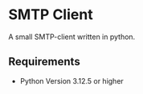 
# SMTP Client

A small SMTP-client written in python.


## Requirements
- Python Version 3.12.5 or higher